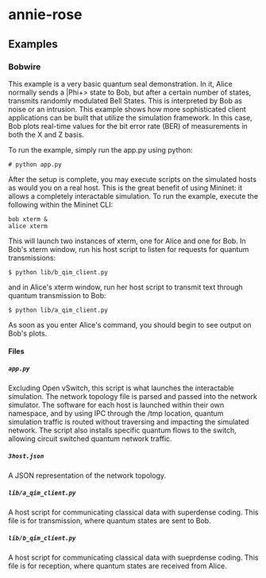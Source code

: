 # annie-rose
## Examples
### Bobwire

This example is a very basic quantum seal demonstration. In it, Alice normally sends a |Phi+> state to Bob, but after a certain number of states, transmits randomly modulated Bell States. This is interpreted by Bob as noise or an intrusion. This example shows how more sophisticated client applications can be built that utilize the simulation framework. In this case, Bob plots real-time values for the bit error rate (BER) of measurements in both the X and Z basis.

To run the example, simply run the app.py using python:
```
# python app.py
```
After the setup is complete, you may execute scripts on the simulated hosts as would you on a real host. This is the great benefit of using Mininet: it allows a completely interactable simulation. To run the example, execute the following within the Mininet CLI:
```
bob xterm &
alice xterm
```
This will launch two instances of xterm, one for Alice and one for Bob. In Bob's xterm window, run his host script to listen for requests for quantum transmissions:
```
$ python lib/b_qim_client.py
```
and in Alice's xterm window, run her host script to transmit text through quantum transmission to Bob:
```
$ python lib/a_qim_client.py
```
As soon as you enter Alice's command, you should begin to see output on Bob's plots.


#### Files
##### `app.py`
Excluding Open vSwitch, this script is what launches the interactable simulation. The network topology file is parsed and passed into the network simulator. The software for each host is launched within their own namespace, and by using IPC through the /tmp location, quantum simulation traffic is routed without traversing and impacting the simulated network. The script also installs specific quantum flows to the switch, allowing circuit switched quantum network traffic.


##### `3host.json`
A JSON representation of the network topology.

##### `lib/a_qim_client.py`
A host script for communicating classical data with superdense coding. This file is for transmission, where quantum states are sent to Bob.

##### `lib/b_qim_client.py`
A host script for communicating classical data with sueprdense coding. This file is for reception, where quantum states are received from Alice.
